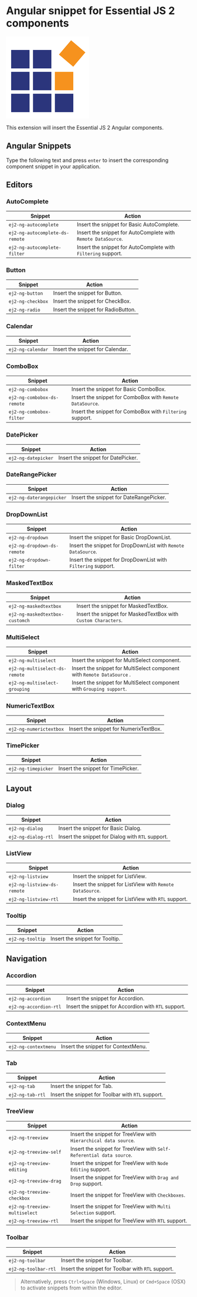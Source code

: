 # Angular snippet for Essential JS 2 components

![Logo](./images/synclogo.png)

This extension will insert the Essential JS 2 Angular components.

## Angular Snippets

Type the following text and press `enter` to insert the corresponding component snippet in your application.

## Editors

### AutoComplete

| Snippet       | Action       |
|---------------|--------------|
| `ej2-ng-autocomplete` | Insert the snippet for Basic AutoComplete. |
| `ej2-ng-autocomplete-ds-remote` | Insert the snippet for AutoComplete with `Remote DataSource`. |
| `ej2-ng-autocomplete-filter` | Insert the snippet for AutoComplete with `Filtering` support. |

### Button

| Snippet       | Action       |
|---------------|--------------|
| `ej2-ng-button` | Insert the snippet for Button. |
| `ej2-ng-checkbox` | Insert the snippet for CheckBox. |
| `ej2-ng-radio` | Insert the snippet for RadioButton. |

### Calendar

| Snippet       | Action       |
|---------------|--------------|
| `ej2-ng-calendar` | Insert the snippet for Calendar. |

### ComboBox

| Snippet       | Action       |
|---------------|--------------|
| `ej2-ng-combobox` | Insert the snippet for Basic ComboBox. |
| `ej2-ng-combobox-ds-remote` | Insert the snippet for ComboBox with `Remote DataSource`. |
| `ej2-ng-combobox-filter` | Insert the snippet for ComboBox with `Filtering` support. |

### DatePicker

| Snippet       | Action       |
|---------------|--------------|
| `ej2-ng-datepicker` | Insert the snippet for DatePicker. |

### DateRangePicker

| Snippet       | Action       |
|---------------|--------------|
| `ej2-ng-daterangepicker` | Insert the snippet for DateRangePicker. |

### DropDownList

| Snippet       | Action       |
|---------------|--------------|
| `ej2-ng-dropdown` | Insert the snippet for Basic DropDownList. |
| `ej2-ng-dropdown-ds-remote` | Insert the snippet for DropDownList with `Remote DataSource`. |
| `ej2-ng-dropdown-filter` | Insert the snippet for DropDownList with `Filtering` support. |

### MaskedTextBox

| Snippet       | Action       |
|---------------|--------------|
| `ej2-ng-maskedtextbox` | Insert the snippet for MaskedTextBox. |
| `ej2-ng-maskedtextbox-customch` | Insert the snippet for MaskedTextBox with `Custom Characters`. |

### MultiSelect

| Snippet       | Action       |
|---------------|--------------|
| `ej2-ng-multiselect` | Insert the snippet for MultiSelect component. |
| `ej2-ng-multiselect-ds-remote` | Insert the snippet for MultiSelect component with `Remote DataSource` . |
| `ej2-ng-multiselect-grouping` | Insert the snippet for MultiSelect component with `Grouping support`. |

### NumericTextBox

| Snippet       | Action       |
|---------------|--------------|
| `ej2-ng-numerictextbox` | Insert the snippet for NumerixTextBox. |

### TimePicker

| Snippet       | Action       |
|---------------|--------------|
| `ej2-ng-timepicker` | Insert the snippet for TimePicker. |

## Layout

### Dialog

| Snippet       | Action       |
|---------------|--------------|
| `ej2-ng-dialog` | Insert the snippet for Basic Dialog. |
| `ej2-ng-dialog-rtl` | Insert the snippet for Dialog with `RTL` support. |

### ListView

| Snippet       | Action       |
|---------------|--------------|
| `ej2-ng-listview` | Insert the snippet for ListView. |
| `ej2-ng-listview-ds-remote` | Insert the snippet for ListView with `Remote DataSource`. |
| `ej2-ng-listview-rtl` | Insert the snippet for ListView with `RTL` support. |

### Tooltip

| Snippet       | Action       |
|---------------|--------------|
| `ej2-ng-tooltip` | Insert the snippet for Tooltip. |

## Navigation

### Accordion

| Snippet       | Action       |
|---------------|--------------|
| `ej2-ng-accordion` | Insert the snippet for Accordion. |
| `ej2-ng-accordion-rtl` | Insert the snippet for Accordion with `RTL` support. |

### ContextMenu

| Snippet       | Action       |
|---------------|--------------|
| `ej2-ng-contextmenu` | Insert the snippet for ContextMenu. |

### Tab

| Snippet       | Action       |
|---------------|--------------|
| `ej2-ng-tab` | Insert the snippet for Tab. |
| `ej2-ng-tab-rtl` | Insert the snippet for Toolbar with `RTL` support. |

### TreeView

| Snippet       | Action       |
|---------------|--------------|
| `ej2-ng-treeview` | Insert the snippet for TreeView with `Hierarchical data source`. |
| `ej2-ng-treeview-self` | Insert the snippet for TreeView with `Self-Referential data source`. |
| `ej2-ng-treeview-editing` | Insert the snippet for TreeView with `Node Editing` support. |
| `ej2-ng-treeview-drag` | Insert the snippet for TreeView with `Drag and Drop` support. |
| `ej2-ng-treeview-checkbox` | Insert the snippet for TreeView with `Checkboxes`. |
| `ej2-ng-treeview-multiselect` | Insert the snippet for TreeView with `Multi Selection` support. |
| `ej2-ng-treeview-rtl` | Insert the snippet for TreeView with `RTL` support. |

### Toolbar

| Snippet       | Action       |
|---------------|--------------|
| `ej2-ng-toolbar` | Insert the snippet for Toolbar. |
| `ej2-ng-toolbar-rtl` | Insert the snippet for Toolbar with `RTL` support. |

> Alternatively, press `Ctrl+Space` (Windows, Linux) or `Cmd+Space` (OSX) to activate snippets from within the editor.
